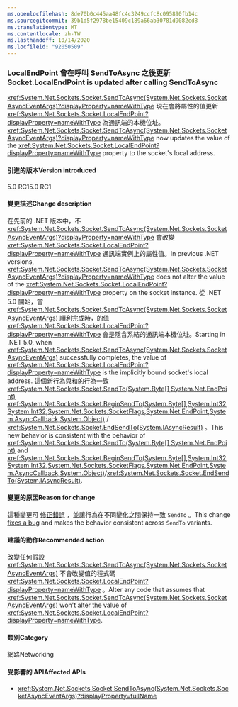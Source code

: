 ```yaml
---
ms.openlocfilehash: 8de70b0c445aa48fc4c3249ccfc8c095890fb14c
ms.sourcegitcommit: 39b1d5f2978be15409c189a66ab30781d9082cd8
ms.translationtype: MT
ms.contentlocale: zh-TW
ms.lasthandoff: 10/14/2020
ms.locfileid: "92050509"
---
```

### <a name="socketlocalendpoint-is-updated-after-calling-sendtoasync"></a><span data-ttu-id="e2dc6-101">LocalEndPoint 會在呼叫 SendToAsync 之後更新</span><span class="sxs-lookup"><span data-stu-id="e2dc6-101">Socket.LocalEndPoint is updated after calling SendToAsync</span></span>

<span data-ttu-id="e2dc6-102"><xref:System.Net.Sockets.Socket.SendToAsync(System.Net.Sockets.SocketAsyncEventArgs)?displayProperty=nameWithType> 現在會將屬性的值更新 <xref:System.Net.Sockets.Socket.LocalEndPoint?displayProperty=nameWithType> 為通訊端的本機位址。</span><span class="sxs-lookup"><span data-stu-id="e2dc6-102"><xref:System.Net.Sockets.Socket.SendToAsync(System.Net.Sockets.SocketAsyncEventArgs)?displayProperty=nameWithType> now updates the value of the <xref:System.Net.Sockets.Socket.LocalEndPoint?displayProperty=nameWithType> property to the socket's local address.</span></span>

#### <a name="version-introduced"></a><span data-ttu-id="e2dc6-103">引進的版本</span><span class="sxs-lookup"><span data-stu-id="e2dc6-103">Version introduced</span></span>

<span data-ttu-id="e2dc6-104">5.0 RC1</span><span class="sxs-lookup"><span data-stu-id="e2dc6-104">5.0 RC1</span></span>

#### <a name="change-description"></a><span data-ttu-id="e2dc6-105">變更描述</span><span class="sxs-lookup"><span data-stu-id="e2dc6-105">Change description</span></span>

<span data-ttu-id="e2dc6-106">在先前的 .NET 版本中，不 <xref:System.Net.Sockets.Socket.SendToAsync(System.Net.Sockets.SocketAsyncEventArgs)?displayProperty=nameWithType> 會改變 <xref:System.Net.Sockets.Socket.LocalEndPoint?displayProperty=nameWithType> 通訊端實例上的屬性值。</span><span class="sxs-lookup"><span data-stu-id="e2dc6-106">In previous .NET versions, <xref:System.Net.Sockets.Socket.SendToAsync(System.Net.Sockets.SocketAsyncEventArgs)?displayProperty=nameWithType> does not alter the value of the <xref:System.Net.Sockets.Socket.LocalEndPoint?displayProperty=nameWithType> property on the socket instance.</span></span> <span data-ttu-id="e2dc6-107">從 .NET 5.0 開始，當 <xref:System.Net.Sockets.Socket.SendToAsync(System.Net.Sockets.SocketAsyncEventArgs)> 順利完成時，的值 <xref:System.Net.Sockets.Socket.LocalEndPoint?displayProperty=nameWithType> 會是隱含系結的通訊端本機位址。</span><span class="sxs-lookup"><span data-stu-id="e2dc6-107">Starting in .NET 5.0, when <xref:System.Net.Sockets.Socket.SendToAsync(System.Net.Sockets.SocketAsyncEventArgs)> successfully completes, the value of <xref:System.Net.Sockets.Socket.LocalEndPoint?displayProperty=nameWithType> is the implicitly bound socket's local address.</span></span> <span data-ttu-id="e2dc6-108">這個新行為與和的行為一致 <xref:System.Net.Sockets.Socket.SendTo(System.Byte[],System.Net.EndPoint)> <xref:System.Net.Sockets.Socket.BeginSendTo(System.Byte[],System.Int32,System.Int32,System.Net.Sockets.SocketFlags,System.Net.EndPoint,System.AsyncCallback,System.Object)> / <xref:System.Net.Sockets.Socket.EndSendTo(System.IAsyncResult)> 。</span><span class="sxs-lookup"><span data-stu-id="e2dc6-108">This new behavior is consistent with the behavior of <xref:System.Net.Sockets.Socket.SendTo(System.Byte[],System.Net.EndPoint)> and <xref:System.Net.Sockets.Socket.BeginSendTo(System.Byte[],System.Int32,System.Int32,System.Net.Sockets.SocketFlags,System.Net.EndPoint,System.AsyncCallback,System.Object)>/<xref:System.Net.Sockets.Socket.EndSendTo(System.IAsyncResult)>.</span></span>

#### <a name="reason-for-change"></a><span data-ttu-id="e2dc6-109">變更的原因</span><span class="sxs-lookup"><span data-stu-id="e2dc6-109">Reason for change</span></span>

<span data-ttu-id="e2dc6-110">這種變更可 [修正錯誤](https://github.com/dotnet/runtime/issues/915) ，並讓行為在不同變化之間保持一致 `SendTo` 。</span><span class="sxs-lookup"><span data-stu-id="e2dc6-110">This change [fixes a bug](https://github.com/dotnet/runtime/issues/915) and makes the behavior consistent across `SendTo` variants.</span></span>

#### <a name="recommended-action"></a><span data-ttu-id="e2dc6-111">建議的動作</span><span class="sxs-lookup"><span data-stu-id="e2dc6-111">Recommended action</span></span>

<span data-ttu-id="e2dc6-112">改變任何假設 <xref:System.Net.Sockets.Socket.SendToAsync(System.Net.Sockets.SocketAsyncEventArgs)> 不會改變值的程式碼 <xref:System.Net.Sockets.Socket.LocalEndPoint?displayProperty=nameWithType> 。</span><span class="sxs-lookup"><span data-stu-id="e2dc6-112">Alter any code that assumes that <xref:System.Net.Sockets.Socket.SendToAsync(System.Net.Sockets.SocketAsyncEventArgs)> won't alter the value of <xref:System.Net.Sockets.Socket.LocalEndPoint?displayProperty=nameWithType>.</span></span>

#### <a name="category"></a><span data-ttu-id="e2dc6-113">類別</span><span class="sxs-lookup"><span data-stu-id="e2dc6-113">Category</span></span>

<span data-ttu-id="e2dc6-114">網路</span><span class="sxs-lookup"><span data-stu-id="e2dc6-114">Networking</span></span>

#### <a name="affected-apis"></a><span data-ttu-id="e2dc6-115">受影響的 API</span><span class="sxs-lookup"><span data-stu-id="e2dc6-115">Affected APIs</span></span>

- <xref:System.Net.Sockets.Socket.SendToAsync(System.Net.Sockets.SocketAsyncEventArgs)?displayProperty=fullName>

<!--

#### Affected APIs

- `M:System.Net.Sockets.Socket.SendToAsync(System.Net.Sockets.SocketAsyncEventArgs)`

-->
